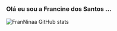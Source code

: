 ### Olá eu sou a Francine dos Santos ...

![FranNinaa GitHub stats](https://github-readme-stats.vercel.app/api?username=FranNinaa&show_icons=true&theme=highcontrast)

